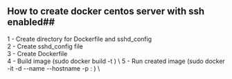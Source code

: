 ## How to create docker centos server with ssh enabled##
1 - Create directory for Dockerfile and sshd_config \
2 - Create sshd_config file \
3 - Create Dockerfile \
4 - Build image (sudo docker build -t <image name>) \ 
5 - Run created image (sudo docker -it -d --name <container name> --hostname <hostname> -p <exposed port>:<port> <image name>) \
